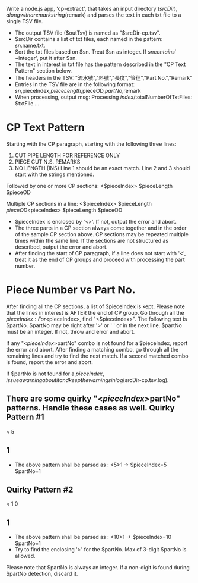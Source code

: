 Write a node.js app, 'cp-extract', that takes an input directory ($srcDir), along with a remark string ($remark) and parses the text in each txt file to a single TSV file.

- The output TSV file ($outTsv) is named as "$srcDir-cp.tsv".
- $srcDir contains a list of txt files, each named in the pattern: $sn.$name.txt.
- Sort the txt files based on $sn. Treat $sn as integer.  If $sn contains '-$integer', put it after $sn.
- The text in interest in txt file has the pattern described in the "CP Text Pattern" section below.
- The headers in the TSV:
  "流水號","料號","長度","管徑","Part No.","Remark"
- Entries in the TSV file are in the following format:
  $sn,$pieceIndex,$pieceLength,$pieceOD,$partNo,$remark
- When processing, output msg:
  Processing $index/$totalNumberOfTxtFiles: $txtFile ...

CP Text Pattern
=======================
Starting with the CP paragraph, starting with the following three lines:
1. CUT PIPE LENGTH FOR REFERENCE ONLY
2. PIECE CUT N.S. REMARKS
3. NO LENGTH (INS)
Line 1 should be an exact match.
Line 2 and 3 should start with the strings mentioned.

Followed by one or more CP sections:
<$pieceIndex> $pieceLength $pieceOD

Multiple CP sections in a line:
<$pieceIndex> $pieceLength $pieceOD <$pieceIndex> $pieceLength $pieceOD

- $pieceIndex is enclosed by '<>'. If not, output the error and abort.
- The three parts in a CP section always come together and in the order of the sample CP section above.  CP sections may be repeated multiple times within the same line.
  If the sections are not structured as described, output the error and abort.
- After finding the start of CP paragraph, if a line does not start with '<', treat it as the end of CP groups and proceed with processing the part number.

Piece Number vs Part No.
==========================
After finding all the CP sections, a list of $pieceIndex is kept.
Please note that the lines in interest is AFTER the end of CP group.
Go through all the $pieceIndex:
For <$pieceIndex>, find "<$pieceIndex>". The following text is $partNo.
$partNo may be right after '>' or ' ' or in the next line.  $partNo must be an integer. If not, throw and error and abort.

If any "<$pieceIndex>$partNo" combo is not found for a $pieceIndex, report the error and abort.
After finding a matching combo, go through all the remaining lines and try to find the next match.
If a second matched combo is found, report the error and abort.

If $partNo is not found for a $pieceIndex, issue a warning about it and keep the warnings in log ($srcDir-cp.tsv.log).

There are some quirky "<$pieceIndex>$partNo" patterns. Handle these cases as well.
Quirky Pattern #1
-----------------
<
5
>
1
-----------------
  * The above pattern shall be parsed as : <5>1
    -> $pieceIndex=5 $partNo=1

Quirky Pattern #2
-----------------
<
1
0
>
1
-----------------
  * The above pattern shall be parsed as : <10>1
    -> $pieceIndex=10 $partNo=1
  * Try to find the enclosing '>' for the $partNo. Max of 3-digit $partNo is allowed.

Please note that $partNo is always an integer.  If a non-digit is found during $partNo detection, discard it.
